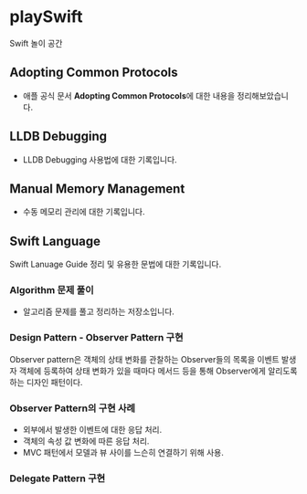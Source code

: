# playSwift

Swift 놀이 공간

## Adopting Common Protocols

- 애플 공식 문서 **Adopting Common Protocols**에 대한 내용을 정리해보았습니다.

## LLDB Debugging

- LLDB Debugging 사용법에 대한 기록입니다.

## Manual Memory Management

- 수동 메모리 관리에 대한 기록입니다.

## Swift Language

Swift Lanuage Guide 정리 및 유용한 문법에 대한 기록입니다.

### Algorithm 문제 풀이

- 알고리즘 문제를 풀고 정리하는 저장소입니다.

### Design Pattern - Observer Pattern 구현

Observer pattern은 객체의 상태 변화를 관찰하는 Observer들의 목록을 이벤트 발생자 객체에 등록하여 상태 변화가 있을 때마다 메서드 등을 통해 Observer에게 알리도록 하는 디자인 패턴이다.

### Observer Pattern의 구현 사례

- 외부에서 발생한 이벤트에 대한 응답 처리.
- 객체의 속성 값 변화에 따른 응답 처리.
- MVC 패턴에서 모델과 뷰 사이를 느슨히 연결하기 위해 사용.

### Delegate Pattern 구현

